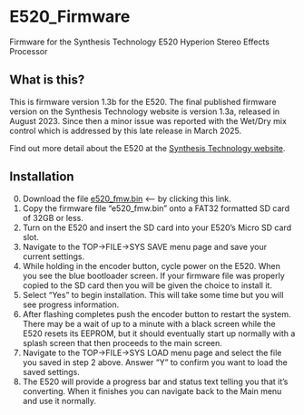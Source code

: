# E520_Firmware
Firmware for the Synthesis Technology E520 Hyperion Stereo Effects Processor

## What is this?
This is firmware version 1.3b for the E520. The final published firmware version
on the Synthesis Technology website is version 1.3a, released in August 2023.
Since then a minor issue was reported with the Wet/Dry mix control which is
addressed by this late release in March 2025.

Find out more detail about the E520 at the
[Synthesis Technology website](https://synthtech.com/eurorack/E520/).

## Installation
0. Download the file [e520_fmw.bin](./e520_fmw.bin) <-- by clicking this link.
1. Copy the firmware file “e520_fmw.bin” onto a FAT32 formatted SD card of 32GB
or less.
2. Turn on the E520 and insert the SD card into your E520’s Micro SD card slot.
3. Navigate to the TOP→FILE→SYS SAVE menu page and save your current settings.
4. While holding in the encoder button, cycle power on the E520. When you see
the blue bootloader screen. If your firmware file was properly copied to the
SD card then you will be given the choice to install it.
5. Select “Yes” to begin installation.  This will take some time but you will
see progress information.
6. After flashing completes push the encoder button to restart the system.
There may be a wait of up to a minute with a black screen while the E520 resets
its EEPROM, but it should eventually start up normally with a splash screen that
then proceeds to the main screen.
7. Navigate to the TOP→FILE→SYS LOAD menu page and select the file you saved in
step 2 above. Answer “Y” to confirm you want to load the saved settings.
8. The E520 will provide a progress bar and status text telling you that it’s
converting. When it finishes you can navigate back to the Main menu and use it
normally.
